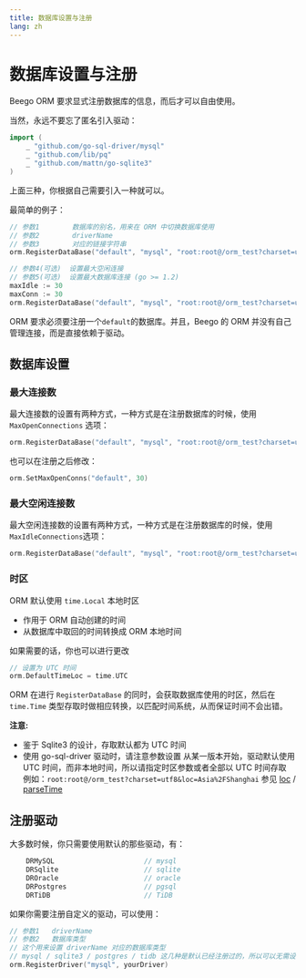 ```yaml
---
title: 数据库设置与注册
lang: zh
---
```


# 数据库设置与注册

Beego ORM 要求显式注册数据库的信息，而后才可以自由使用。

当然，永远不要忘了匿名引入驱动：
```go
import (
	_ "github.com/go-sql-driver/mysql"
	_ "github.com/lib/pq"
	_ "github.com/mattn/go-sqlite3"
)
```
上面三种，你根据自己需要引入一种就可以。

最简单的例子：
```go
// 参数1        数据库的别名，用来在 ORM 中切换数据库使用
// 参数2        driverName
// 参数3        对应的链接字符串
orm.RegisterDataBase("default", "mysql", "root:root@/orm_test?charset=utf8")

// 参数4(可选)  设置最大空闲连接
// 参数5(可选)  设置最大数据库连接 (go >= 1.2)
maxIdle := 30
maxConn := 30
orm.RegisterDataBase("default", "mysql", "root:root@/orm_test?charset=utf8", orm.MaxIdleConnections(maxIdle), orm.MaxOpenConnections(maxConn))
```

ORM 要求必须要注册一个`default`的数据库。并且，Beego 的 ORM 并没有自己管理连接，而是直接依赖于驱动。

## 数据库设置

### 最大连接数

最大连接数的设置有两种方式，一种方式是在注册数据库的时候，使用`MaxOpenConnections` 选项：
```go
orm.RegisterDataBase("default", "mysql", "root:root@/orm_test?charset=utf8", orm.MaxOpenConnections(100))
```

也可以在注册之后修改：
```go
orm.SetMaxOpenConns("default", 30)
```

### 最大空闲连接数

最大空闲连接数的设置有两种方式，一种方式是在注册数据库的时候，使用`MaxIdleConnections`选项：

```go
orm.RegisterDataBase("default", "mysql", "root:root@/orm_test?charset=utf8", orm.MaxIdleConnections(20))
```

### 时区

ORM 默认使用 `time.Local` 本地时区

* 作用于 ORM 自动创建的时间
* 从数据库中取回的时间转换成 ORM 本地时间

如果需要的话，你也可以进行更改

```go
// 设置为 UTC 时间
orm.DefaultTimeLoc = time.UTC
```

ORM 在进行 `RegisterDataBase` 的同时，会获取数据库使用的时区，然后在 `time.Time` 类型存取时做相应转换，以匹配时间系统，从而保证时间不会出错。

**注意:**

* 鉴于 Sqlite3 的设计，存取默认都为 UTC 时间
* 使用 go-sql-driver 驱动时，请注意参数设置
  从某一版本开始，驱动默认使用 UTC 时间，而非本地时间，所以请指定时区参数或者全部以 UTC 时间存取
  例如：`root:root@/orm_test?charset=utf8&loc=Asia%2FShanghai`
  参见 [loc](https://github.com/go-sql-driver/mysql#loc) / [parseTime](https://github.com/go-sql-driver/mysql#parsetime)

## 注册驱动

大多数时候，你只需要使用默认的那些驱动，有：

```go
	DRMySQL                      // mysql
	DRSqlite                     // sqlite
	DROracle                     // oracle
	DRPostgres                   // pgsql
	DRTiDB                       // TiDB
```
如果你需要注册自定义的驱动，可以使用：
```go
// 参数1   driverName
// 参数2   数据库类型
// 这个用来设置 driverName 对应的数据库类型
// mysql / sqlite3 / postgres / tidb 这几种是默认已经注册过的，所以可以无需设置
orm.RegisterDriver("mysql", yourDriver)
```